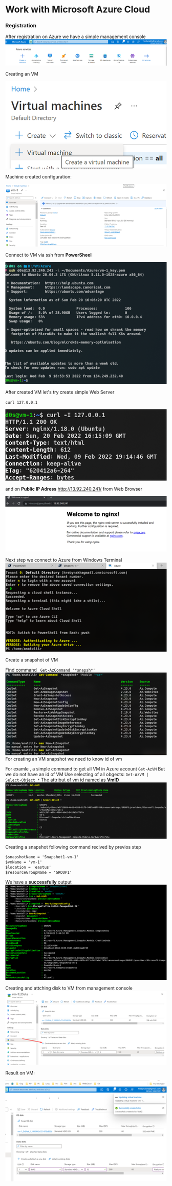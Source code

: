 # Work with Microsoft Azure Cloud  

### Registration

After registration on Azure we have a simple management console
![Azure management console](images/Screenshot_1.png)

Creating an VM

![Azure creating VM](images/Screenshot_2.png)

Machine created configuration:

![Machine configuration](images/Screenshot_3.png)

Connect to VM via ssh from **PowerSheel**

![Azure management console](images/Screenshot_4.png)


After created VM let's try create simple Web Server 

`curl 127.0.0.1`

![127.0.0.1](images/Screenshot_5.png)

and on **Public IP Adress** http://13.92.240.241/ from Web Browser

![Nginx welcome page](images/Screenshot_6.png)

Next step we connect to Azure from Windows Terminal
![Windows Terminal Azure Connection](images/Screenshot_7.png)


Create a snapshot of VM

Find command 
` Get-AzCommand '*snapsh*'`
![Snapshot command](images/Screenshot_8.png)
For creating an VM snapshot we need to know id of vm

For examle , a simple command to get all VM in Azure account
`Get-AzVM`
But we do not have an id of VM
Use selecting of all obgects:
`Get-AzVM | Select-Object *`
The attribut of vm id named as **VmID**
![VM Id](images/Screenshot_9.png)

Creating a snapshot following command recived by previos step
```
$snapshotName = 'Snapshot1-vm-1'
$vmName = 'vm-1'
$location = 'eastus'
$resourceGroupName = 'GROUP1'
```

We have a **successfully** output
![Creating snapshot](images/Screenshot_10.png)


Creating and attching disk to VM from management console
![Creating disk cloud](images/Screenshot_11.png)

Result on VM:

![disk list](images/Screenshot_12.png)
